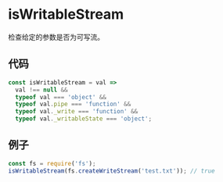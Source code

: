 # isWritableStream

检查给定的参数是否为可写流。

## 代码

```js
const isWritableStream = val =>
  val !== null &&
  typeof val === 'object' &&
  typeof val.pipe === 'function' &&
  typeof val._write === 'function' &&
  typeof val._writableState === 'object';
```

## 例子

```js
const fs = require('fs');
isWritableStream(fs.createWriteStream('test.txt')); // true
```
